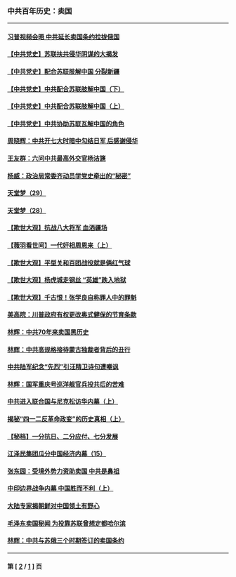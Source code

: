 ### 中共百年历史：卖国
---
#### [习普视频会晤 中共延长卖国条约拉拢俄国](../../pages/nf1176117/n13060971.md?02250430) 
#### [【中共党史】苏联扶共侵华阴谋的大揭发](../../pages/nf1176117/n13056050.md?02250430) 
#### [【中共党史】配合苏联肢解中国 分裂新疆](../../pages/nf1176117/n13040700.md?02250430) 
#### [【中共党史】中共配合苏联肢解中国（下）](../../pages/nf1176117/n13035660.md?02250430) 
#### [【中共党史】中共配合苏联肢解中国（上）](../../pages/nf1176117/n13030262.md?02250430) 
#### [【中共党史】中共协助苏联瓦解中国的角色](../../pages/nf1176117/n13018109.md?02250430) 
#### [周晓辉：中共开七大时暗中勾结日军 后感谢侵华](../../pages/nf1176117/n12921960.md?02250430) 
#### [王友群：六问中共最高外交官杨洁篪](../../pages/nf1176117/n12836495.md?02250430) 
#### [杨威：政治局常委齐动员学党史牵出的“秘密”](../../pages/nf1176117/n12764642.md?02250430) 
#### [天堂梦（29）](../../pages/nf1176117/n12408465.md?02250430) 
#### [天堂梦（28）](../../pages/nf1176117/n12408309.md?02250430) 
#### [【欺世大观】抗战八大将军 血洒疆场](../../pages/nf1176117/n12357044.md?02250430) 
#### [【薇羽看世间】一代奸相周恩来（上）](../../pages/nf1176117/n12401109.md?02250430) 
#### [【欺世大观】平型关和百团战役就是俩红气球](../../pages/nf1176117/n12359157.md?02250430) 
#### [【欺世大观】杨虎城走钢丝 “英雄”跌入地狱](../../pages/nf1176117/n12358840.md?02250430) 
#### [【欺世大观】千古恨！张学良自称罪人中的罪魁](../../pages/nf1176117/n12358629.md?02250430) 
#### [美高院：川普政府有权更改奥式健保的节育条款](../../pages/nf1176117/n12242171.md?02250430) 
#### [林辉：中共70年来卖国黑历史](../../pages/nf1176117/n11552181.md?02250430) 
#### [林辉：中共高规格接待蒙古独裁者背后的丑行](../../pages/nf1176117/n11225005.md?02250430) 
#### [中共陆军纪念“先烈”引汪精卫诗句遭嘲讽](../../pages/nf1176117/n11153345.md?02250430) 
#### [林辉：国军重庆号巡洋舰官兵投共后的苦难](../../pages/nf1176117/n10997801.md?02250430) 
#### [中共进入联合国与尼克松访华内幕（上）](../../pages/nf1176117/n10138788.md?02250430) 
#### [揭秘“四一二反革命政变”的历史真相（上）](../../pages/nf1176117/n9996650.md?02250430) 
#### [【秘档】一分抗日、二分应付、七分发展](../../pages/nf1176117/n9331484.md?02250430) 
#### [江泽民集团瓜分中国经济内幕（15）](../../pages/nf1176117/n9268584.md?02250430) 
#### [张东园：受境外势力资助卖国 中共是鼻祖](../../pages/nf1176117/n9272480.md?02250430) 
#### [中印边界战争内幕 中国胜而不利（上）](../../pages/nf1176117/n9252458.md?02250430) 
#### [大陆专家揭朝鲜对中国领土有野心](../../pages/nf1176117/n9074056.md?02250430) 
#### [毛泽东卖国秘闻 为投靠苏联曾想定都哈尔滨](../../pages/nf1176117/n9058631.md?02250430) 
#### [林辉：中共与苏俄三个时期签订的卖国条约](../../pages/nf1176117/n9036062.md?02250430) 

---
#### 第 [ [2](./2.md?02250430) / [1](./1.md?02250430) ] 页
